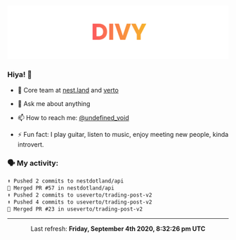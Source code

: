 
![](https://github.com/divy-work/divy-work/raw/master/assets/divy.png)

### Hiya! 👋

- 🔭 Core team at [nest.land](https://github.com/nestdotland/nest.land) and [verto](https://github.com/useverto/verto)

- 💬 Ask me about anything

- 📫 How to reach me: [@undefined_void](https://instagram.com/divy.exe)

- ⚡ Fun fact: I play guitar, listen to music, enjoy meeting new people, kinda introvert.

### 🗣 My activity:

```
⬆️ Pushed 2 commits to nestdotland/api
🎉 Merged PR #57 in nestdotland/api
⬆️ Pushed 2 commits to useverto/trading-post-v2
⬆️ Pushed 4 commits to useverto/trading-post-v2
🎉 Merged PR #23 in useverto/trading-post-v2
```

------------
<p align="center">Last refresh: <b>Friday, September 4th 2020, 8:32:26 pm UTC</b></p>
